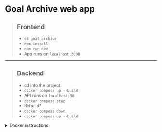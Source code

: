 # Goal Archive web app

> ## Frontend
>
> - `cd goal_archive`
> - `npm install`
> - `npm run dev`
> - App runs on `localhost:3000`

---

> ## Backend
>
> - cd into the project
> - `docker compose up --build`
> - API runs on `localhost:90`
> - `docker compose stop`
> - Rebuild?
> - `docker compose down`
> - `docker compose up --build`

<details>
<summary>Docker instructions</summary>

List all images

```
docker images
```

Remove Dangling Images Only:

```
docker image prune
```

Remove All Unused Images (Not Associated with Any Container)

```
docker image prune -a
```

Build the image

```
docker build -t myimage .
```

Run the container (add -d in front for detached mode):

```
docker run --name mycontainer -p 90:90 myimage
```

Stop and remove container:

```
docker stop mycontainer
docker rm mycontainer
```

list all Docker containers, including both running and stopped ones (remove a for only running):

```
docker ps -a
```

Delete All Unused Containers (same for images)

```
docker container prune
```

To clean up unused containers, networks, and volumes as well:

```
docker system prune
```

## Docker compose

Build images

```
docker compose build
```

Start containers

```
docker compose up
```

Or combine

```
docker-compose up --build
```

Stop containers

```
docker compose stop
```

Remove containers

```
docker compose down
```

List running containers

```
docker compose ps
```

Access terminal of already running container

```
docker exec -it mycontainer /bin/bash
```

</details>
